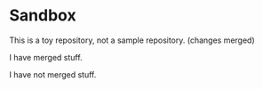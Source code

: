 # Sandbox

This is a toy repository, not a sample repository.
(changes merged)

I have merged stuff.

I have not merged stuff.